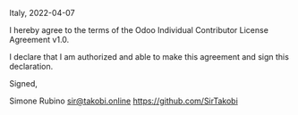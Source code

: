 Italy, 2022-04-07

I hereby agree to the terms of the Odoo Individual Contributor License
Agreement v1.0.

I declare that I am authorized and able to make this agreement and sign this
declaration.

Signed,

Simone Rubino <sir@takobi.online> https://github.com/SirTakobi